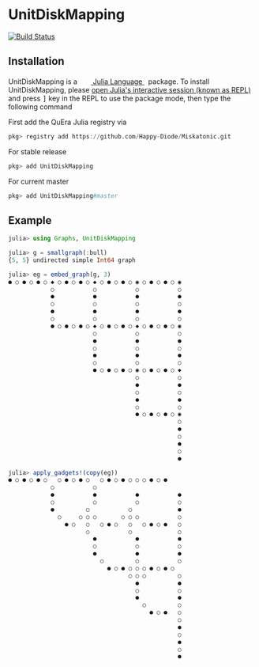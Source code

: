 # UnitDiskMapping

[![Build Status](https://github.com/Happy-Diode/UnitDiskMapping.jl/workflows/CI/badge.svg)](https://github.com/Happy-Diode/UnitDiskMapping.jl/actions)

## Installation
<p>
UnitDiskMapping is a &nbsp;
    <a href="https://julialang.org">
        <img src="https://julialang.org/favicon.ico" width="16em">
        Julia Language
    </a>
    &nbsp; package. To install UnitDiskMapping,
    please <a href="https://docs.julialang.org/en/v1/manual/getting-started/">open
    Julia's interactive session (known as REPL)</a> and press <kbd>]</kbd> key in the REPL to use the package mode, then type the following command
</p>

First add the QuEra Julia registry via

```julia
pkg> registry add https://github.com/Happy-Diode/Miskatonic.git
```

For stable release

```julia
pkg> add UnitDiskMapping
```

For current master

```julia
pkg> add UnitDiskMapping#master
```

## Example
```julia
julia> using Graphs, UnitDiskMapping

julia> g = smallgraph(:bull)
{5, 5} undirected simple Int64 graph

julia> eg = embed_graph(g, 3)
● ○ ● ○ ● ○ ◆ ○ ● ○ ● ○ ◆ ○ ● ○ ● ○ ◉ ○ ● ○ ● ○ ◉ 
            ○           ○           ○           ○ 
            ●           ●           ●           ● 
            ○           ○           ○           ○ 
            ●           ●           ●           ● 
            ○           ○           ○           ○ 
            ● ○ ● ○ ● ○ ◆ ○ ● ○ ● ○ ◆ ○ ● ○ ● ○ ◉ 
                        ○           ○           ○ 
                        ●           ●           ● 
                        ○           ○           ○ 
                        ●           ●           ● 
                        ○           ○           ○ 
                        ● ○ ● ○ ● ○ ◉ ○ ● ○ ● ○ ◆ 
                                    ○           ○ 
                                    ●           ● 
                                    ○           ○ 
                                    ●           ● 
                                    ○           ○ 
                                    ● ○ ● ○ ● ○ ◉ 
                                                ○ 
                                                ● 
                                                ○ 
                                                ● 
                                                ○ 
                                                ● 

julia> apply_gadgets!(copy(eg))
● ○ ● ○ ● ○   ○ ● ○ ● ○   ○ ● ○ ● ○ ○ ○ ● ○ ●     
            ○           ○                         
            ●           ●           ●           ● 
            ○           ○           ○           ○ 
            ●         ○           ○             ● 
              ○     ○ ○ ○       ○ ○ ○           ○ 
                ● ○   ○   ○ ● ○   ○   ○ ● ○ ●   ○ 
                      ○           ○             ○ 
                        ●           ●           ● 
                        ○           ○           ○ 
                        ●           ●           ● 
                          ○         ○           ○ 
                            ● ○ ● ○ ○ ○ ● ○ ● ○   
                                  ○ ○ ○         ○ 
                                    ●           ● 
                                    ○           ○ 
                                    ●           ● 
                                      ○         ○ 
                                        ● ○ ●   ○ 
                                                ○ 
                                                ● 
                                                ○ 
                                                ● 
                                                ○ 
                                                ● 
```